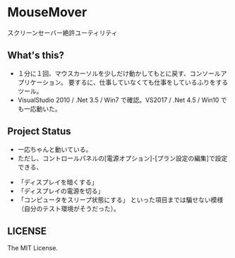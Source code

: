 # MouseMover

スクリーンセーバー絶許ユーティリティ

## What's this?

* １分に１回、マウスカーソルを少しだけ動かしてもとに戻す、コンソールアプリケーション。
要するに、仕事していなくても仕事をしているふりをするツール。
* VisualStudio 2010 / .Net 3.5 / Win7 で確認。VS2017 / .Net 4.5 / Win10 でも一応動いた。

## Project Status

* 一応ちゃんと動いている。
* ただし、コントロールパネルの[電源オプション]-[プラン設定の編集]で設定できる、
 - 「ディスプレイを暗くする」
 - 「ディスプレイの電源を切る」
 - 「コンピュータをスリープ状態にする」
 といった項目までは騙せない模様（自分のテスト環境がそうだった）。

## LICENSE

The MIT License.
